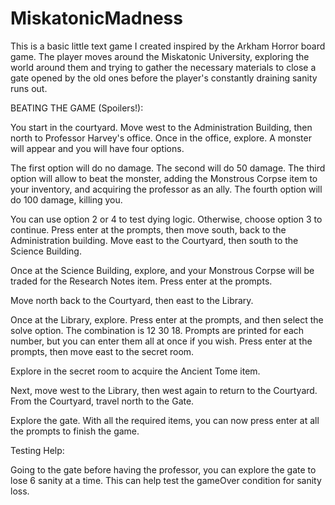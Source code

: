 # MiskatonicMadness

This is a basic little text game I created inspired by the Arkham Horror board game. The player moves
around the Miskatonic University, exploring the world around them and trying to gather the necessary
materials to close a gate opened by the old ones before the player's constantly draining sanity runs out.

BEATING THE GAME (Spoilers!):

You start in the courtyard. Move west to the Administration Building, then north to Professor Harvey's
office. Once in the office, explore. A monster will appear and you will have four options.

The first option will do no damage.
The second will do 50 damage.
The third option will allow to beat the monster, adding the Monstrous Corpse item to your inventory,
and acquiring the professor as an ally.
The fourth option will do 100 damage, killing you.

You can use option 2 or 4 to test dying logic.
Otherwise, choose option 3 to continue. Press enter at the prompts, then move south, back
to the Administration building. Move east to the Courtyard, then south to the Science Building.

Once at the Science Building, explore, and your Monstrous Corpse will be traded for the Research
Notes item. Press enter at the prompts.

Move north back to the Courtyard, then east to the Library.

Once at the Library, explore. Press enter at the prompts, and then select the solve option.
The combination is 12 30 18. Prompts are printed for each number, but you can enter them all at once
if you wish. Press enter at the prompts, then move east to the secret room.

Explore in the secret room to acquire the Ancient Tome item.

Next, move west to the Library, then west again to return to the Courtyard. From the Courtyard,
travel north to the Gate.

Explore the gate. With all the required items, you can now press enter at all the prompts to
finish the game.

Testing Help:

Going to the gate before having the professor, you can explore the gate to lose 6 sanity at a time.
This can help test the gameOver condition for sanity loss.
